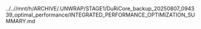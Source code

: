 ../..//mnt/h/ARCHIVE/.UNWRAP/STAGE1/DuRiCore_backup_20250807_094339_optimal_performance/INTEGRATED_PERFORMANCE_OPTIMIZATION_SUMMARY.md
